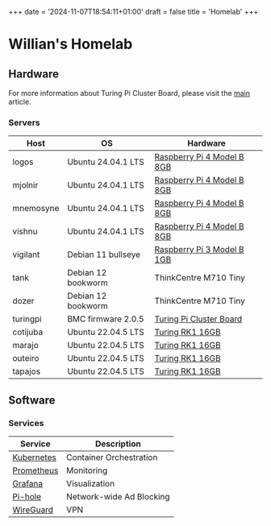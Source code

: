 +++
date = '2024-11-07T18:54:11+01:00'
draft = false
title = 'Homelab'
+++

# Willian's Homelab

## Hardware

For more information about Turing Pi Cluster Board, please visit the [main](turingpi) article.
### Servers

| Host      | OS                 | Hardware                                                                                   |
|-----------|--------------------|--------------------------------------------------------------------------------------------|
| logos     | Ubuntu 24.04.1 LTS | [Raspberry Pi 4 Model B 8GB](https://www.raspberrypi.com/products/raspberry-pi-4-model-b/) |
| mjolnir   | Ubuntu 24.04.1 LTS | [Raspberry Pi 4 Model B 8GB](https://www.raspberrypi.com/products/raspberry-pi-4-model-b/) |
| mnemosyne | Ubuntu 24.04.1 LTS | [Raspberry Pi 4 Model B 8GB](https://www.raspberrypi.com/products/raspberry-pi-4-model-b/) |
| vishnu    | Ubuntu 24.04.1 LTS | [Raspberry Pi 4 Model B 8GB](https://www.raspberrypi.com/products/raspberry-pi-4-model-b/) |
| vigilant  | Debian 11 bullseye | [Raspberry Pi 3 Model B 1GB](https://www.raspberrypi.com/products/raspberry-pi-3-model-b/) |
| tank      | Debian 12 bookworm | ThinkCentre M710 Tiny                                                                      |
| dozer     | Debian 12 bookworm | ThinkCentre M710 Tiny                                                                      |
| turingpi  | BMC firmware 2.0.5 | [Turing Pi Cluster Board](https://turingpi.com/product/turing-pi-2-5/)                     |
| cotijuba  | Ubuntu 22.04.5 LTS | [Turing RK1 16GB](https://turingpi.com/product/turing-rk1/?attribute_ram=16+GB)            |
| marajo    | Ubuntu 22.04.5 LTS | [Turing RK1 16GB](https://turingpi.com/product/turing-rk1/?attribute_ram=16+GB)            |
| outeiro   | Ubuntu 22.04.5 LTS | [Turing RK1 16GB](https://turingpi.com/product/turing-rk1/?attribute_ram=16+GB)            |
| tapajos   | Ubuntu 22.04.5 LTS | [Turing RK1 16GB](https://turingpi.com/product/turing-rk1/?attribute_ram=16+GB)            |

## Software

### Services

| Service                                 | Description              |
|-----------------------------------------|--------------------------|
| [Kubernetes](https://kubernetes.io/)    | Container Orchestration  |
| [Prometheus](https://prometheus.io/)    | Monitoring               |
| [Grafana](https://grafana.com/grafana/) | Visualization            |
| [Pi-hole](https://pi-hole.net/)         | Network-wide Ad Blocking |
| [WireGuard](https://www.wireguard.com/) | VPN                      |
